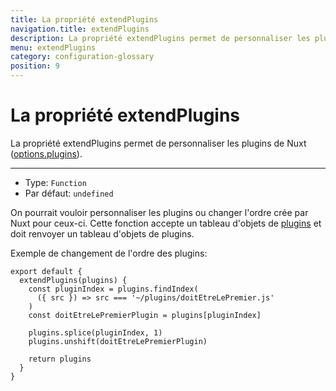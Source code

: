 ```yaml
---
title: La propriété extendPlugins
navigation.title: extendPlugins
description: La propriété extendPlugins permet de personnaliser les plugins de Nuxt.
menu: extendPlugins
category: configuration-glossary
position: 9
---
```

# La propriété extendPlugins

La propriété extendPlugins permet de personnaliser les plugins de Nuxt ([options.plugins](/docs/configuration-glossary/configuration-plugins)).

---

- Type: `Function`
- Par défaut: `undefined`

On pourrait vouloir personnaliser les plugins ou changer l'ordre crée par Nuxt pour ceux-ci. Cette fonction accepte un tableau d'objets de [plugins](/docs/configuration-glossary/configuration-plugins) et doit renvoyer un tableau d'objets de plugins.

Exemple de changement de l'ordre des plugins:

```js{}[nuxt.config.js]
export default {
  extendPlugins(plugins) {
    const pluginIndex = plugins.findIndex(
      ({ src }) => src === '~/plugins/doitEtreLePremier.js'
    )
    const doitEtreLePremierPlugin = plugins[pluginIndex]

    plugins.splice(pluginIndex, 1)
    plugins.unshift(doitEtreLePremierPlugin)

    return plugins
  }
}
```

